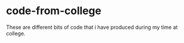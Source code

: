 # code-from-college
These are different bits of code that i have produced during my time at college.
